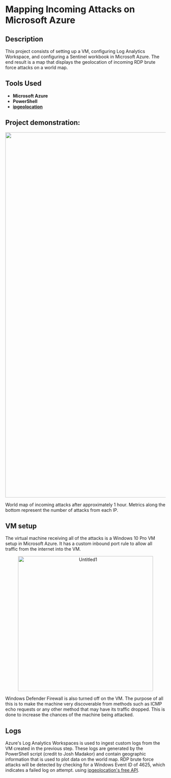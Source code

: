 <h1>Mapping Incoming Attacks on Microsoft Azure</h1>

<h2>Description</h2>
This project consists of setting up a VM, configuring Log Analytics Workspace, and configuring a Sentinel workbook in Microsoft Azure. The end result is a map that displays the geolocation of incoming RDP brute force attacks on a world map.
<br />

<h2>Tools Used</h2>

- <b>Microsoft Azure</b>
- <b>PowerShell</b>
- <b><a href="https://ipgeolocation.io">ipgeolocation</a></b>

<h2>Project demonstration:</h2>
<p align="center"><img width="1146" alt="Untitled1" src="https://github.com/chau-eric/honeypot/assets/76719902/f232c1bf-dc42-4a0c-bd30-99b0689aec4b">
</p>
World map of incoming attacks after approximately 1 hour. Metrics along the bottom represent the number of attacks from each IP.
<br/>
<h2>VM setup</h2>
The virtual machine receiving all of the attacks is a Windows 10 Pro VM setup in Microsoft Azure. It has a custom inbound port rule to allow all traffic from the internet into the VM.
<p align="center"><img width="424" alt="Untitled1" src="https://github.com/chau-eric/honeypot/assets/76719902/791be08f-4846-4d65-95f4-68463a5db0c7">
</p>
Windows Defender Firewall is also turned off on the VM. The purpose of all this is to make the machine very discoverable from methods such as ICMP echo requests or any other method that may have its traffic dropped. This is done to increase the chances of the machine being attacked.
<h2>Logs</h2>
Azure's Log Analytics Workspaces is used to ingest custom logs from the VM created in the previous step. These logs are generated by the PowerShell script (credit to Josh Madakor) and contain geographic information that is used to plot data on the world map. RDP brute force attacks will be detected by checking for a Windows Event ID of 4625, which indicates a failed log on attempt.
using <a href="https://ipgeolocation.io">ipgeolocation's free API</a>.
